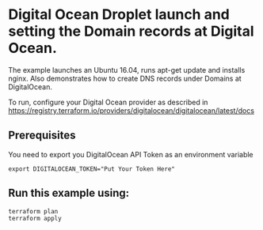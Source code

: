 # Digital Ocean Droplet launch and setting the Domain records at Digital Ocean.

The example launches an Ubuntu 16.04, runs apt-get update and installs nginx. Also demonstrates how to create DNS records under Domains at DigitalOcean. 

To run, configure your Digital Ocean provider as described in https://registry.terraform.io/providers/digitalocean/digitalocean/latest/docs

## Prerequisites
You need to export you DigitalOcean API Token as an environment variable

    export DIGITALOCEAN_TOKEN="Put Your Token Here" 

## Run this example using:

    terraform plan
    terraform apply 

